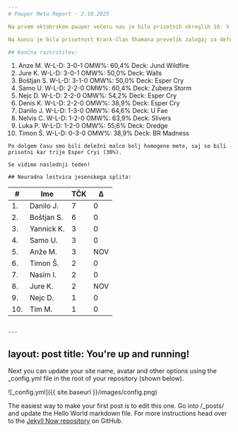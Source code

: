 ```yaml
---
# Pauper Meta Report - 2.10.2025

Na prvem oktobrskem pauper večeru nas je bilo prisotnih okroglih 10. V finalu sta se srečala Jure (Walls) in Anže (Jund Wildfire). 

Na koncu je bila prisotnost Krark-Clan Shamana prevelik zalogaj za defenderje in je zmago odnesel Anže. Čestitke!

## Končna razvrstitev:
```
1. Anze M.      W-L-D: 3-0-1  OMW%: 60,4%  Deck: Jund Wildfire
2. Jure K.      W-L-D: 3-0-1  OMW%: 50,0%  Deck: Walls
3. Boštjan S.   W-L-D: 3-1-0  OMW%: 50,0%  Deck: Esper Cry
4. Samo U.      W-L-D: 2-2-0  OMW%: 60,4%  Deck: Zubera Storm
5. Nejc D.      W-L-D: 2-2-0  OMW%: 54,2%  Deck: Esper Cry
6. Denis K.     W-L-D: 2-2-0  OMW%: 38,9%  Deck: Esper Cry
7. Danilo J.    W-L-D: 1-3-0  OMW%: 64,6%  Deck: U Fae
8. Nelvis C.    W-L-D: 1-2-0  OMW%: 63,9%  Deck: Slivers
9. Luka P.      W-L-D: 1-2-0  OMW%: 55,6%  Deck: Dredge
10. Timon Š.    W-L-D: 0-3-0  OMW%: 38,9%  Deck: BR Madness
```
Po dolgem času smo bili deležni malce bolj homogene mete, saj so bili prisotni kar trije Esper Cryi (30%). 

Se vidimo naslednji teden!

## Neuradna lestvica jesenskega splita:
```
| #   | Ime         | TČK |  Δ  |
|-----|-------------|-----|-----|
| 1.  | Danilo J.   | 7   |  0  |
| 2.  | Boštjan S.  | 6   |  0  |
| 3.  | Yannick K.  | 3   |  0  |
| 4.  | Samo U.     | 3   |  0  |
| 5.  | Anže M.     | 3   | NOV |
| 6.  | Timon Š.    | 2   |  0  |
| 7.  | Nasim I.    | 2   |  0  |
| 8.  | Jure K.     | 2   | NOV |
| 9.  | Nejc D.     | 1   |  0  |
| 10. | Tim M.      | 1   |  0  |
```

---
```

layout: post
title: You're up and running!
---

Next you can update your site name, avatar and other options using the _config.yml file in the root of your repository (shown below).

![_config.yml]({{ site.baseurl }}/images/config.png)

The easiest way to make your first post is to edit this one. Go into /_posts/ and update the Hello World markdown file. For more instructions head over to the [Jekyll Now repository](https://github.com/barryclark/jekyll-now) on GitHub.

